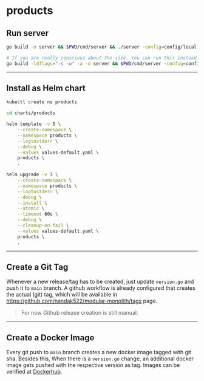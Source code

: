# products

## Run server
```sh
go build -o server && $PWD/cmd/server && ./server -config=config/local.yaml

# If you are really conscious about the size. You can run this instead:
go build -ldflags="-s -w" -a -o server && $PWD/cmd/server -config=config/local.yaml
```

---
## Install as Helm chart
```sh
kubectl create ns products

cd charts/products

helm template -v 5 \
    --create-namespace \
    --namespace products \
    --logtostderr \
    --debug \
    --values values-default.yaml \
    products \
    .

helm upgrade -v 3 \
    --create-namespace \
    --namespace products \
    --logtostderr \
    --debug \
    --install \
    --atomic \
    --timeout 60s \
    --debug \
    --cleanup-on-fail \
    --values values-default.yaml \
    products \
    .
```

---
## Create a Git Tag
Whenever a new release/tag has to be created, just update `version.go` and push it to `main` branch. A github workflow is already configured that creates the actual (git) tag, which will be available in https://github.com/nandak522/modular-monolith/tags page.

> For now Github release creation is still manual.

---
## Create a Docker Image
Every git push to `main` branch creates a new docker image tagged with git sha. Besides this, When there is a `version.go` change, an additional docker image gets pushed with the respective version as tag. Images can be verified at [Dockerhub](https://hub.docker.com/r/nanda/modular-monolith/tags?page=1&ordering=last_updated).
